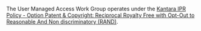 The User Managed Access Work Group operates under the 
[Kantara IPR Policy - Option Patent & Copyright: Reciprocal Royalty Free with Opt-Out to Reasonable And Non discriminatory (RAND)](http://kantarainitiative.org/confluence/download/attachments/2293776/Kantara+Initiative+IPR+Policies?version=1&modificationDate=1263257933000).


